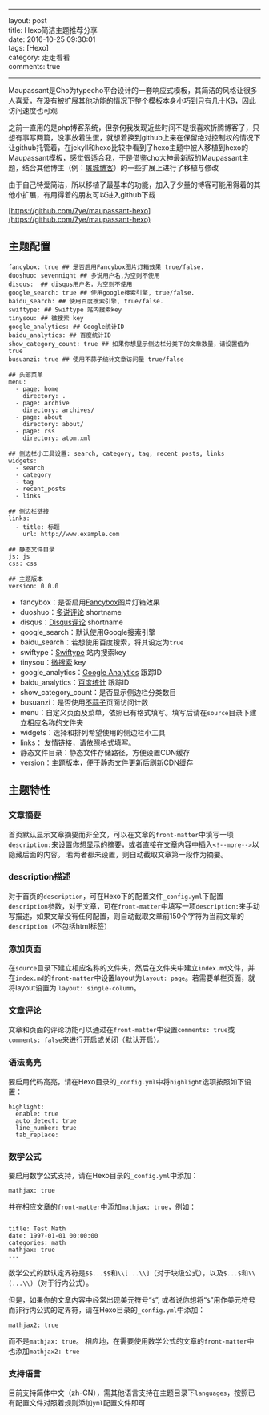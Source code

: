 ﻿---

layout: post  
title: Hexo简洁主题推荐分享  
date: 2016-10-25 09:30:01  
tags: [Hexo]  
category: 走走看看  
comments: true

---

Maupassant是Cho为typecho平台设计的一套响应式模板，其简洁的风格让很多人喜爱，在没有被扩展其他功能的情况下整个模板本身小巧到只有几十KB，因此访问速度也可观

之前一直用的是php博客系统，但奈何我发现近些时间不是很喜欢折腾博客了，只想有事写两篇，没事放着生蛋，就想着换到github上来在保留绝对控制权的情况下让github托管着，在jekyll和hexo比较中看到了hexo主题中被人移植到hexo的Maupassant模板，感觉很适合我，于是借鉴cho大神最新版的Maupassant主题，结合其他博主（例：[屠城博客](https://www.haomwei.com/technology/maupassant-hexo.html)）的一些扩展上进行了移植与修改

由于自己特爱简洁，所以移植了最基本的功能，加入了少量的博客可能用得着的其他小扩展，有用得着的朋友可以进入github下载  

[https://github.com/7ye/maupassant-hexo](https://github.com/7ye/maupassant-hexo)

## 主题配置  

```
fancybox: true ## 是否启用Fancybox图片灯箱效果 true/false.
duoshuo: sevennight ## 多说用户名,为空则不使用
disqus:  ## disqus用户名，为空则不使用
google_search: true ## 使用google搜索引擎, true/false.
baidu_search: ## 使用百度搜索引擎, true/false.
swiftype: ## Swiftype 站内搜索key
tinysou: ## 微搜索 key
google_analytics: ## Google统计ID
baidu_analytics: ## 百度统计ID
show_category_count: true ## 如果你想显示侧边栏分类下的文章数量，请设置值为true
busuanzi: true ## 使用不蒜子统计文章访问量 true/false

## 头部菜单
menu: 
  - page: home
    directory: .
  - page: archive
    directory: archives/
  - page: about
    directory: about/
  - page: rss
    directory: atom.xml

## 侧边栏小工具设置: search, category, tag, recent_posts, links
widgets:
  - search
  - category
  - tag
  - recent_posts
  - links

## 侧边栏链接
links: 
  - title: 标题
    url: http://www.example.com

## 静态文件目录
js: js
css: css

## 主题版本
version: 0.0.0

```

 - fancybox：是否启用[Fancybox](http://fancyapps.com/fancybox/)图片灯箱效果
 - duoshuo：[多说评论](http://duoshuo.com/) shortname
 - disqus：[Disqus评论](https://disqus.com/) shortname
 - google_search：默认使用Google搜索引擎
 - baidu_search：若想使用百度搜索，将其设定为`true`
 - swiftype：[Swiftype](https://swiftype.com/) 站内搜索key
 - tinysou：[微搜索](http://tinysou.com/) key
 - google_analytics：[Google Analytics](https://www.google.com/analytics/) 跟踪ID
 - baidu_analytics：[百度统计](http://tongji.baidu.com/) 跟踪ID
 - show_category_count：是否显示侧边栏分类数目
 - busuanzi：是否使用[不蒜子](http://busuanzi.ibruce.info/)页面访问计数
 - menu：自定义页面及菜单，依照已有格式填写。填写后请在`source`目录下建立相应名称的文件夹
 - widgets：选择和排列希望使用的侧边栏小工具
 - links： 友情链接，请依照格式填写。
 - 静态文件目录：静态文件存储路径，方便设置CDN缓存
 - version：主题版本，便于静态文件更新后刷新CDN缓存

## 主题特性

### 文章摘要
首页默认显示文章摘要而非全文，可以在文章的`front-matter`中填写一项`description:`来设置你想显示的摘要，或者直接在文章内容中插入`<!--more-->`以隐藏后面的内容。
若两者都未设置，则自动截取文章第一段作为摘要。

### description描述
对于首页的`description`，可在Hexo下的配置文件`_config.yml`下配置`description`参数，对于文章，可在`front-matter`中填写一项`description:`来手动写描述，如果文章没有任何配置，则自动截取文章前150个字符为当前文章的`description`（不包括html标签）

### 添加页面
在`source`目录下建立相应名称的文件夹，然后在文件夹中建立`index.md`文件，并在`index.md`的`front-matter`中设置layout为`layout: page`。若需要单栏页面，就将layout设置为 `layout: single-column`。

### 文章评论
文章和页面的评论功能可以通过在`front-matter`中设置`comments: true`或`comments: false`来进行开启或关闭（默认开启）。

### 语法高亮
要启用代码高亮，请在Hexo目录的`_config.yml`中将`highlight`选项按照如下设置：

```
highlight:
  enable: true
  auto_detect: true
  line_number: true
  tab_replace:
```

### 数学公式
要启用数学公式支持，请在Hexo目录的`_config.yml`中添加：

```
mathjax: true
```

并在相应文章的`front-matter`中添加`mathjax: true`，例如：

```
---
title: Test Math
date: 1997-01-01 00:00:00
categories: math
mathjax: true
---
```

数学公式的默认定界符是`$$...$$`和`\\[...\\]`（对于块级公式），以及`$...$`和`\\(...\\)`（对于行内公式）。

但是，如果你的文章内容中经常出现美元符号“`$`”, 或者说你想将“`$`”用作美元符号而非行内公式的定界符，请在Hexo目录的`_config.yml`中添加：

```
mathjax2: true
```

而不是`mathjax: true`。 相应地，在需要使用数学公式的文章的`front-matter`中也添加`mathjax2: true`

### 支持语言
目前支持简体中文（zh-CN），需其他语言支持在主题目录下`languages`，按照已有配置文件对照着规则添加`yml`配置文件即可


